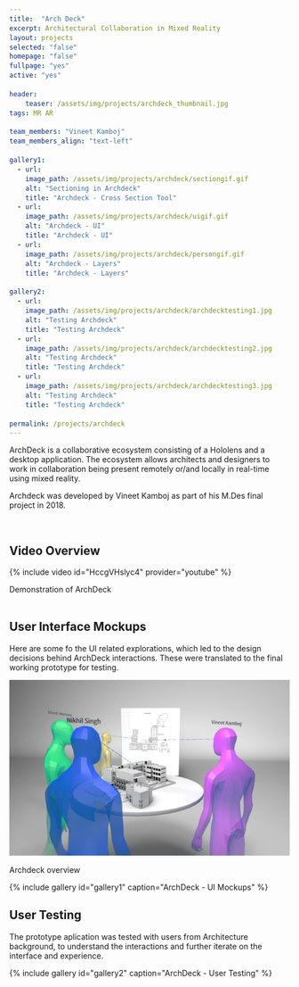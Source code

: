 ```yaml
---
title:  "Arch Deck"
excerpt: Architectural Collaboration in Mixed Reality
layout: projects
selected: "false"
homepage: "false"  
fullpage: "yes"
active: "yes"

header:
    teaser: /assets/img/projects/archdeck_thumbnail.jpg
tags: MR AR

team_members: "Vineet Kamboj"
team_members_align: "text-left"

gallery1:
  - url: 
    image_path: /assets/img/projects/archdeck/sectiongif.gif
    alt: "Sectioning in Archdeck"
    title: "Archdeck - Cross Section Tool"
  - url: 
    image_path: /assets/img/projects/archdeck/uigif.gif
    alt: "Archdeck - UI"
    title: "Archdeck - UI"
  - url: 
    image_path: /assets/img/projects/archdeck/persongif.gif
    alt: "Archdeck - Layers"
    title: "Archdeck - Layers"

gallery2:
  - url: 
    image_path: /assets/img/projects/archdeck/archdecktesting1.jpg
    alt: "Testing Archdeck"
    title: "Testing Archdeck"
  - url: 
    image_path: /assets/img/projects/archdeck/archdecktesting2.jpg
    alt: "Testing Archdeck"
    title: "Testing Archdeck"
  - url: 
    image_path: /assets/img/projects/archdeck/archdecktesting3.jpg
    alt: "Testing Archdeck"
    title: "Testing Archdeck"

permalink: /projects/archdeck
---
```


ArchDeck is a collaborative ecosystem consisting of a Hololens and a desktop application. The ecosystem allows architects and designers to work in collaboration being present remotely or/and locally in real-time using mixed reality.

Archdeck was developed by Vineet Kamboj as part of his M.Des final project in 2018.

<br>

## Video Overview

{% include video id="HccgVHslyc4" provider="youtube" %}
<figcaption>Demonstration of ArchDeck</figcaption>

<br>

## User Interface Mockups

Here are some fo the UI related explorations, which led to the design decisions behind ArchDeck interactions. These were translated to the final working prototype for testing. 

![Archdeck overview](/assets/img/projects/archdeck/archdeckoverview.jpg)
<figcaption>Archdeck overview</figcaption>

{% include gallery id="gallery1" caption="ArchDeck - UI Mockups" %}

## User Testing

The prototype aplication was tested with users from Architecture background, to understand the interactions and further iterate on the interface and experience.

{% include gallery id="gallery2" caption="ArchDeck - User Testing" %}

